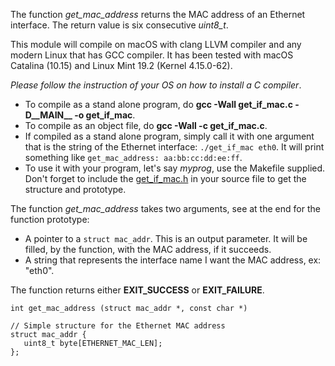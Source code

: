  
The function *get_mac_address* returns the MAC address of an Ethernet interface. The return value is six consecutive *uint8_t*.

This module will compile on macOS with clang LLVM compiler and any modern Linux that has GCC compiler. It has been tested with macOS Catalina (10.15) and Linux Mint 19.2 (Kernel 4.15.0-62).

*Please follow the instruction of your OS on how to install a C compiler*.

* To compile as a stand alone program, do **gcc -Wall get_if_mac.c -D__MAIN__ -o get_if_mac**.
* To compile as an object file, do **gcc -Wall -c get_if_mac.c**.
* If compiled as a stand alone program, simply call it with one argument that is the string of the Ethernet interface:  ```./get_if_mac eth0```. It will print something like ```get_mac_address: aa:bb:cc:dd:ee:ff```.
* To use it with your program, let's say *myprog*, use the Makefile supplied. Don't forget to include the [get_if_mac.h](get_if_mac.h) in your source file to get the structure and prototype.

The function *get_mac_address* takes two arguments, see at the end for the function prototype:
* A pointer to a ```struct mac_addr```. This is an output parameter. It will be filled, by the function, with the MAC address, if it succeeds.
* A string that represents the interface name I want the MAC address, ex: "eth0".

The function returns either **EXIT_SUCCESS** or **EXIT_FAILURE**.

```
int get_mac_address (struct mac_addr *, const char *)

// Simple structure for the Ethernet MAC address
struct mac_addr {
   uint8_t byte[ETHERNET_MAC_LEN];
};
```

